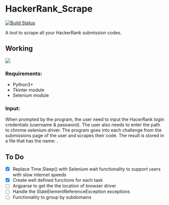 # HackerRank_Scrape

[![Build Status](https://travis-ci.org/Sudhar287/HackerRank_Scrape.svg?branch=master)](https://travis-ci.org/Sudhar287/HackerRank_Scrape)

A tool to scrape all your HackerRank submission codes.

## Working

![](working.gif)

### Requirements:
- Python3+
- Tkinter module
- Selenium module
### Input:
When prompted by the program, the user need to input the HacerRank login credentials (username & password). The user also needs to enter the path to chrome selenium driver.
The program goes into each challenge from the submissions page of the user and scrapes their code. 
The result is stored in a file that has the name: <challenge name>.<langauge>

## To Do
- [X] Replace Time.Sleep() with Selenium wait functionality to support users with slow internet speeds
- [x] Create well defined functions for each task
- [ ] Argparse to get the the location of browser driver
- [ ] Handle the StaleElementReferenceException exceptions
- [ ] Functionality to group by subdomains
